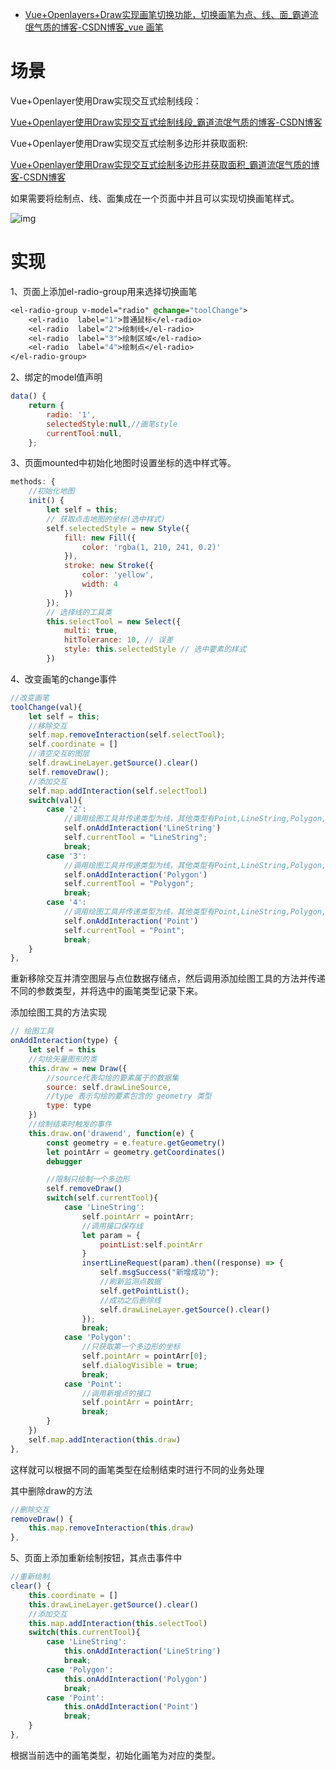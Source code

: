 - [Vue+Openlayers+Draw实现画笔切换功能，切换画笔为点、线、面_霸道流氓气质的博客-CSDN博客_vue 画笔](https://blog.csdn.net/BADAO_LIUMANG_QIZHI/article/details/123903368)

# 场景

Vue+Openlayer使用Draw实现交互式绘制线段：

[Vue+Openlayer使用Draw实现交互式绘制线段_霸道流氓气质的博客-CSDN博客](https://blog.csdn.net/BADAO_LIUMANG_QIZHI/article/details/121287934)

Vue+Openlayer使用Draw实现交互式绘制多边形并获取面积:

[Vue+Openlayer使用Draw实现交互式绘制多边形并获取面积_霸道流氓气质的博客-CSDN博客](https://blog.csdn.net/BADAO_LIUMANG_QIZHI/article/details/121300723)

如果需要将绘制点、线、面集成在一个页面中并且可以实现切换画笔样式。



![img](https://img-blog.csdnimg.cn/2bcd593c08bd44bfbc5b72560e2b473c.gif)

 

# 实现

1、页面上添加el-radio-group用来选择切换画笔

```css
<el-radio-group v-model="radio" @change="toolChange">
    <el-radio  label="1">普通鼠标</el-radio>
    <el-radio  label="2">绘制线</el-radio>
    <el-radio  label="3">绘制区域</el-radio>     
    <el-radio  label="4">绘制点</el-radio>     
</el-radio-group>
```

2、绑定的model值声明

```javascript
data() {
    return {         
        radio: '1',
        selectedStyle:null,//画笔style
        currentTool:null,
    };
```

3、页面mounted中初始化地图时设置坐标的选中样式等。

```javascript
methods: {    
    //初始化地图
    init() {
        let self = this;
        // 获取点击地图的坐标(选中样式)
        self.selectedStyle = new Style({
            fill: new Fill({
                color: 'rgba(1, 210, 241, 0.2)'
            }),
            stroke: new Stroke({
                color: 'yellow',
                width: 4
            })
        });
        // 选择线的工具类
        this.selectTool = new Select({
            multi: true,
            hitTolerance: 10, // 误差
            style: this.selectedStyle // 选中要素的样式
        })
```

4、改变画笔的change事件

```js
//改变画笔
toolChange(val){
    let self = this;
    //移除交互
    self.map.removeInteraction(self.selectTool);
    self.coordinate = []
    //清空交互的图层
    self.drawLineLayer.getSource().clear()
    self.removeDraw();
    //添加交互
    self.map.addInteraction(self.selectTool)
    switch(val){            
        case '2':
            //调用绘图工具并传递类型为线，其他类型有Point,LineString,Polygon,Circle
            self.onAddInteraction('LineString')
            self.currentTool = "LineString";
            break;
        case '3':
            //调用绘图工具并传递类型为线，其他类型有Point,LineString,Polygon,Circle
            self.onAddInteraction('Polygon')
            self.currentTool = "Polygon";
            break;
        case '4':
            //调用绘图工具并传递类型为线，其他类型有Point,LineString,Polygon,Circle
            self.onAddInteraction('Point')
            self.currentTool = "Point";
            break;
    }
},
```

重新移除交互并清空图层与点位数据存储点，然后调用添加绘图工具的方法并传递不同的参数类型，并将选中的画笔类型记录下来。

添加绘图工具的方法实现

```js
// 绘图工具
onAddInteraction(type) {
    let self = this
    //勾绘矢量图形的类
    this.draw = new Draw({
        //source代表勾绘的要素属于的数据集
        source: self.drawLineSource,
        //type 表示勾绘的要素包含的 geometry 类型
        type: type
    })
    //绘制结束时触发的事件
    this.draw.on('drawend', function(e) {             
        const geometry = e.feature.getGeometry()
        let pointArr = geometry.getCoordinates()
        debugger

        //限制只绘制一个多边形
        self.removeDraw()
        switch(self.currentTool){            
            case 'LineString':
                self.pointArr = pointArr;
                //调用接口保存线
                let param = {
                    pointList:self.pointArr
                }
                insertLineRequest(param).then((response) => {
                    self.msgSuccess("新增成功");
                    //刷新监测点数据
                    self.getPointList();
                    //成功之后删除线
                    self.drawLineLayer.getSource().clear()
                });
                break;
            case 'Polygon':
                //只获取第一个多边形的坐标   
                self.pointArr = pointArr[0];
                self.dialogVisible = true;
                break;
            case 'Point':
                //调用新增点的接口
                self.pointArr = pointArr;
                break;
        }                            
    })
    self.map.addInteraction(this.draw)
},
```

这样就可以根据不同的画笔类型在绘制结束时进行不同的业务处理

其中删除draw的方法

```javascript
//删除交互
removeDraw() {
    this.map.removeInteraction(this.draw)
},
```

5、页面上添加重新绘制按钮，其点击事件中

```js
//重新绘制
clear() {
    this.coordinate = []
    this.drawLineLayer.getSource().clear()
    //添加交互
    this.map.addInteraction(this.selectTool)
    switch(this.currentTool){            
        case 'LineString':
            this.onAddInteraction('LineString')
            break;
        case 'Polygon':
            this.onAddInteraction('Polygon')
            break;
        case 'Point':
            this.onAddInteraction('Point')
            break;
    }                          
},
```

根据当前选中的画笔类型，初始化画笔为对应的类型。